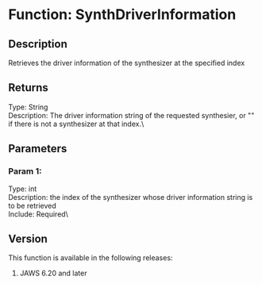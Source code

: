 # Function: SynthDriverInformation

## Description

Retrieves the driver information of the synthesizer at the specified
index

## Returns

Type: String\
Description: The driver information string of the requested synthesier,
or \"\" if there is not a synthesizer at that index.\

## Parameters

### Param 1:

Type: int\
Description: the index of the synthesizer whose driver information
string is to be retrieved\
Include: Required\

## Version

This function is available in the following releases:

1.  JAWS 6.20 and later
